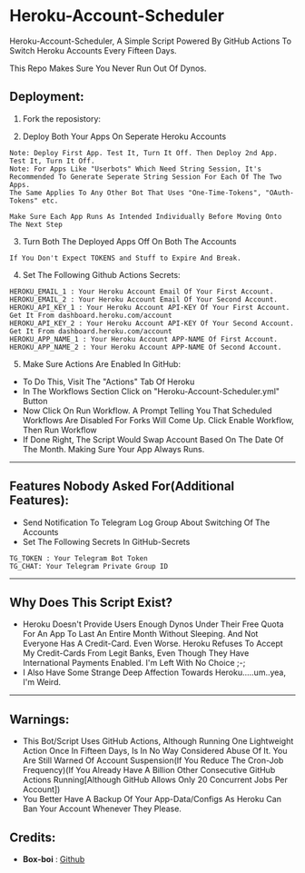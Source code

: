 Heroku-Account-Scheduler
===============

Heroku-Account-Scheduler, A Simple Script Powered By GitHub Actions To Switch Heroku Accounts Every Fifteen Days.

This Repo Makes Sure You Never Run Out Of Dynos.

Deployment:
----------

1. Fork the reposistory:

2. Deploy Both Your Apps On Seperate Heroku Accounts

```
Note: Deploy First App. Test It, Turn It Off. Then Deploy 2nd App. Test It, Turn It Off.
Note: For Apps Like "Userbots" Which Need String Session, It's Recommended To Generate Seperate String Session For Each Of The Two Apps.
The Same Applies To Any Other Bot That Uses "One-Time-Tokens", "OAuth-Tokens" etc.
```

```
Make Sure Each App Runs As Intended Individually Before Moving Onto The Next Step
```
3. Turn Both The Deployed Apps Off On Both The Accounts

```
If You Don't Expect TOKENS and Stuff to Expire And Break.
```

4. Set The Following Github Actions Secrets:

```
HEROKU_EMAIL_1 : Your Heroku Account Email Of Your First Account.
HEROKU_EMAIL_2 : Your Heroku Account Email Of Your Second Account.
HEROKU_API_KEY_1 : Your Heroku Account API-KEY Of Your First Account. Get It From dashboard.heroku.com/account
HEROKU_API_KEY_2 : Your Heroku Account API-KEY Of Your Second Account. Get It From dashboard.heroku.com/account
HEROKU_APP_NAME_1 : Your Heroku Account APP-NAME Of First Account.
HEROKU_APP_NAME_2 : Your Heroku Account APP-NAME Of Second Account.
```
5. Make Sure Actions Are Enabled In GitHub:
- To Do This, Visit The "Actions" Tab Of Heroku
- In The Workflows Section Click on "Heroku-Account-Scheduler.yml" Button
- Now Click On Run Workflow. A Prompt Telling You That Scheduled Workflows Are Disabled For Forks Will Come Up. Click Enable Workflow, Then Run Workflow
- If Done Right, The Script Would Swap Account Based On The Date Of The Month. Making Sure Your App Always Runs.

-------

Features Nobody Asked For(Additional Features):
----------

- Send Notification To Telegram Log Group About Switching Of The Accounts
- Set The Following Secrets In GitHub-Secrets

```
TG_TOKEN : Your Telegram Bot Token
TG_CHAT: Your Telegram Private Group ID
```

-------

Why Does This Script Exist?
----------

- Heroku Doesn't Provide Users Enough Dynos Under Their Free Quota For An App To Last An Entire Month Without Sleeping. And Not Everyone Has A Credit-Card. Even Worse. Heroku Refuses To Accept My Credit-Cards From Legit Banks, Even Though They Have International Payments Enabled. I'm Left With No Choice ;-;
- I Also Have Some Strange Deep Affection Towards Heroku.....um..yea, I'm Weird.

-------

## **Warnings:**
- This Bot/Script Uses GitHub Actions, Although Running One Lightweight Action Once In Fifteen Days, Is In No Way Considered Abuse Of It. You Are Still Warned Of Account Suspension(If You Reduce The Cron-Job Frequency)(If You Already Have A Billion Other Consecutive GitHub Actions Running[Although GitHub Allows Only 20 Concurrent Jobs Per Account])
- You Better Have A Backup Of Your App-Data/Configs As Heroku Can Ban Your Account Whenever They Please.

## **Credits:**
  * **Box-boi** : [Github](https://github.com/Box-boi)